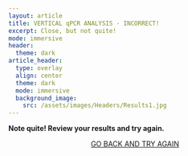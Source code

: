 ```yaml
---
layout: article
title: VERTICAL qPCR ANALYSIS - INCORRECT!
excerpt: Close, but not quite!
mode: immersive
header:
  theme: dark
article_header:
  type: overlay
  align: center
  theme: dark
  mode: immersive
  background_image:
    src: /assets/images/Headers/Results1.jpg
---
```


**Note quite! Review your results and try again.**


<p align="center">
<a class="button button--outline-primary button--pill" href="VerticalqPCR1">GO BACK AND TRY AGAIN</a> </p>